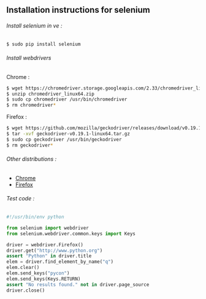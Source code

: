 ## Installation instructions for selenium

###### Install selenium in ve :

```bash
$ sudo pip install selenium
```

###### Install webdrivers

Chrome  :
``` bash
$ wget https://chromedriver.storage.googleapis.com/2.33/chromedriver_linux64.zip
$ unzip chromedriver_linux64.zip
$ sudo cp chromedriver /usr/bin/chromedriver
$ rm chromedriver*
```

Firefox :
``` bash
$ wget https://github.com/mozilla/geckodriver/releases/download/v0.19.1/geckodriver-v0.19.1-linux64.tar.gz
$ tar -xvf geckodriver-v0.19.1-linux64.tar.gz
$ sudo cp geckodriver /usr/bin/geckodriver
$ rm geckodriver*
```


###### Other distributions :

* [Chrome](https://sites.google.com/a/chromium.org/chromedriver/downloads)
* [Firefox](https://github.com/mozilla/geckodriver/releases)

###### Test code :

``` python
#!/usr/bin/env python

from selenium import webdriver
from selenium.webdriver.common.keys import Keys

driver = webdriver.Firefox()
driver.get("http://www.python.org")
assert "Python" in driver.title
elem = driver.find_element_by_name("q")
elem.clear()
elem.send_keys("pycon")
elem.send_keys(Keys.RETURN)
assert "No results found." not in driver.page_source
driver.close()

```

